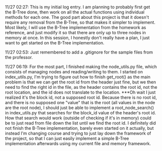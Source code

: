 11/27   02:27:  This is my initial log entry. I am planning to probably first get the B-Tree done, then work on all the actual functions using individual methods for each one. 
                The good part about this project is that it doesn't require any removal from the B-Tree, so that makes it simpler to implement. Most likely, I will use the 
                B-Tree implementation from the homework as reference, and just modify it so that there are only up to three nodes in memory at once.
                In this session, I honestly don't really have a plan, I just want to get started on the B-Tree implementation.

11/27   02:53:  Just remembered to add a .gitignore for the sample files from the professor.

11/27   06:19:  For the most part, I finished making the node_utils.py file, which consists of managing nodes and reading/writing to them.
                I started on index_utils.py, I'm trying to figure out how to finish get_root() as the main problem is that we can get the root id from the header just fine,
                    but we then need to find the right id in the file, as the header contains the root id, not the root location, and the id does not translate to the location.
                    ***Oh wait I just realized it's the block id, not a supposed root id. Because there is no root id, and there is no supposed one "value" that is the root
                       (all values in the node are the root node), I should just be able to implement a root_node_search() in index_utils.py that searches for the block_id value of
                       the header's root id. How that search would work (outside of checking if it's in memory) could be to just read from file down the list until we find the root id.
                I definitely did not finish the B-Tree implementation, barely even started on it actually, but instead I'm changing course and trying to just lay down the framework 
                    of the project, so that I can just easily implement a simple B-Tree implementation afterwards using my current file and memory framework.